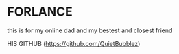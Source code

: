 # FORLANCE
this is for my online dad and my bestest and closest friend

HIS GITHUB (https://github.com/QuietBubblez)

